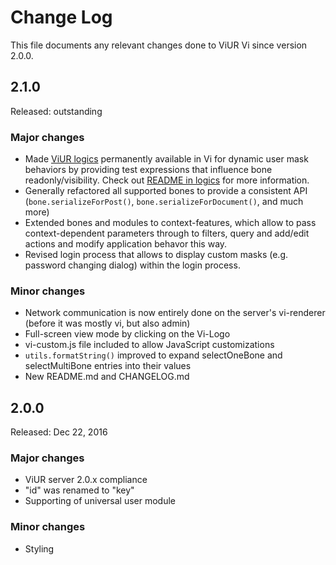 # Change Log

This file documents any relevant changes done to ViUR Vi since version 2.0.0.

## 2.1.0

Released: outstanding

### Major changes

- Made [ViUR logics](https://github.com/viur-framework/logics) permanently available in Vi for dynamic user mask behaviors by providing test expressions that influence bone readonly/visibility. Check out [README in logics](https://github.com/viur-framework/logics/blob/master/README.md) for more information.
- Generally refactored all supported bones to provide a consistent API (``bone.serializeForPost()``, ``bone.serializeForDocument()``, and much more)
- Extended bones and modules to context-features, which allow to pass context-dependent parameters through to filters, query and add/edit actions and modify application behavor this way.
- Revised login process that allows to display custom masks (e.g. password changing dialog) within the login process.

### Minor changes

- Network communication is now entirely done on the server's vi-renderer (before it was mostly vi, but also admin)
- Full-screen view mode by clicking on the Vi-Logo
- vi-custom.js file included to allow JavaScript customizations
- ``utils.formatString()`` improved to expand selectOneBone and selectMultiBone entries into their values
- New README.md and CHANGELOG.md

## 2.0.0

Released: Dec 22, 2016

### Major changes

- ViUR server 2.0.x compliance
- "id" was renamed to "key"
- Supporting of universal user module

### Minor changes

- Styling
